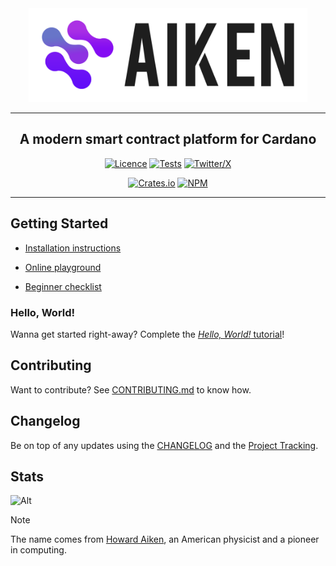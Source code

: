 <div align="center">
  <picture>
    <source media="(prefers-color-scheme: dark)" srcset="https://raw.githubusercontent.com/aiken-lang/branding/main/assets/logo-light.png">
    <source media="(prefers-color-scheme: light)" srcset="https://raw.githubusercontent.com/aiken-lang/branding/main/assets/logo-dark.png">
    <img alt="Aiken" src="https://raw.githubusercontent.com/aiken-lang/branding/main/assets/logo-dark.png" height="150">
  </picture>
  <hr />
    <h2 align="center" style="border-bottom: none">A modern smart contract platform for Cardano</h2>

[![Licence](https://img.shields.io/github/license/aiken-lang/aiken?style=for-the-badge)](https://github.com/aiken-lang/aiken/blob/main/LICENSE)
[![Tests](https://img.shields.io/github/actions/workflow/status/aiken-lang/aiken/tests.yml?style=for-the-badge)](https://github.com/aiken-lang/aiken/actions/workflows/tests.yml)
[![Twitter/X](https://img.shields.io/badge/Follow%20us-@aiken__eng-blue?logo=x&style=for-the-badge)](https://x.com/aiken_eng)

[![Crates.io](https://img.shields.io/crates/v/aiken?style=for-the-badge)](https://crates.io/crates/aiken)
[![NPM](https://img.shields.io/npm/v/%40aiken-lang%2Faiken?style=for-the-badge)](https://www.npmjs.com/package/@aiken-lang/aiken)

  <hr/>
</div>

## Getting Started

- [Installation instructions](https://aiken-lang.org/installation-instructions)

- [Online playground](https://play.aiken-lang.org/)

- [Beginner checklist](https://aiken-lang.org/fundamentals/getting-started#checklist)

### Hello, World!

Wanna get started right-away? Complete the [_Hello, World!_ tutorial](https://aiken-lang.org/example--hello-world/basics)!

## Contributing

Want to contribute? See [CONTRIBUTING.md](./CONTRIBUTING.md) to know how.

## Changelog

Be on top of any updates using the [CHANGELOG](https://github.com/aiken-lang/aiken/blob/main/CHANGELOG.md) and the [Project Tracking](https://github.com/orgs/aiken-lang/projects/2/views/1).

## Stats

![Alt](https://repobeats.axiom.co/api/embed/c93f72d2f0dd8cac82fc230ea97fa23787b32978.svg "Repobeats analytics image")

> [!NOTE]
>
> The name comes from [Howard Aiken](https://en.wikipedia.org/wiki/Howard_H._Aiken), an American physicist and a pioneer in computing.
